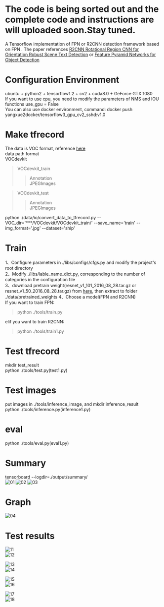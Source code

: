 # The code is being sorted out and the complete code and instructions are will uploaded soon.Stay tuned.

A Tensorflow implementation of FPN or R2CNN detection framework based on FPN . 
The paper references [R2CNN Rotational Region CNN for Orientation Robust Scene Text Detection](https://arxiv.org/abs/1706.09579) or [Feature Pyramid Networks for Object Detection](https://arxiv.org/abs/1612.03144)

# Configuration Environment
ubuntu + python2 + tensorflow1.2 + cv2 + cuda8.0 + GeForce GTX 1080     
If you want to use cpu, you need to modify the parameters of NMS and IOU functions use_gpu = False    
You can also use docker environment, command: docker push yangxue2docker/tensorflow3_gpu_cv2_sshd:v1.0     

# Make tfrecord   
The data is VOC format, reference [here](sample.xml)     
data path format  
VOCdevkit  
>VOCdevkit_train  
>>Annotation  
>>JPEGImages   

>VOCdevkit_test   
>>Annotation   
>>JPEGImages   

python ./data/io/convert_data_to_tfrecord.py --VOC_dir='***/VOCdevkit/VOCdevkit_train/' --save_name='train' --img_format='.jpg' --dataset='ship'


# Train
1、Configure parameters in ./libs/configs/cfgs.py and modify the project's root directory    
2、Modify ./libs/lable_name_dict.py, corresponding to the number of categories in the configuration file    
3、download pretrain weight(resnet_v1_101_2016_08_28.tar.gz or resnet_v1_50_2016_08_28.tar.gz) from [here](https://github.com/yangxue0827/models/tree/master/slim), then extract to folder ./data/pretrained_weights
4、Choose a model(FPN and R2CNN)     
If you want to train FPN:        
>python ./tools/train.py

elif you want to train R2CNN:     
>python ./tools/train1.py

# Test tfrecord     
mkdir test_result    
python ./tools/test.py(test1.py)   

# Test images  
put images in ./tools/inference_image, and mkdir inference_result    
python ./tools/inference.py(inference1.py)   

# eval   
python ./tools/eval.py(eval1.py)

# Summary   
tensorboard --logdir=./output/summary/   
![01](output/summary/fast_rcnn_loss.bmp) 
![02](output/summary/rpn_loss.bmp) 
![03](output/summary/total_loss.bmp) 

# Graph
![04](graph.png) 

# Test results   
![11](tools/test_result/07_horizontal_gt.jpg)   
![12](tools/test_result/07_horizontal_fpn.jpg)   
     
![13](tools/test_result/07_rotate_gt.jpg)   
![14](tools/test_result/07_rotate_fpn.jpg)  

![15](tools/test_result/08_horizontal_gt.jpg)    
![16](tools/test_result/08_horizontal_fpn.jpg)   
     
![17](tools/test_result/08_rotate_gt.jpg)    
![18](tools/test_result/08_rotate_fpn.jpg)     